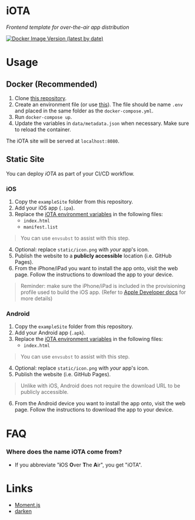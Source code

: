 # iOTA
*Frontend template for over-the-air app distribution*

[![Docker Image Version (latest by date)](https://img.shields.io/docker/v/andtechstudios/iota?logo=docker)](https://hub.docker.com/r/andtechstudios/iota)

# Usage
## Docker (Recommended)
1. Clone [this repository](https://github.com/andtechstudios/iota).
2. Create an environment file (or use [this](https://github.com/andtechstudios/iota/blob/master/.env.sample)). The file should be name `.env` and placed in the same folder as the `docker-compose.yml`.
3. Run `docker-compose up`.
4. Update the variables in `data/metadata.json` when necessary. Make sure to reload the container.

The iOTA site will be served at `localhost:8080`.

## Static Site
You can deploy *iOTA* as part of your CI/CD workflow.

### iOS
1. Copy the `exampleSite` folder from this repository.
2. Add your iOS app (`.ipa`).
3. Replace the [iOTA environment variables](https://github.com/andtechstudios/iota/wiki/Environment-Variable-Reference) in the following files:
    * `index.html`
    * `manifest.list`

> You can use `envsubst` to assist with this step.

4. Optional: replace `static/icon.png` with *your* app's icon.
5. Publish the website to a **publicly accessible** location (i.e. GitHub Pages).
6. From the iPhone/iPad you want to install the app onto, visit the web page. Follow the instructions to download the app to your device.

> Reminder: make sure the iPhone/iPad is included in the provisioning profile used to build the iOS app. (Refer to [Apple Developer docs](https://developer.apple.com/library/archive/documentation/ToolsLanguages/Conceptual/DevPortalGuide/DistributinganApp/DistributinganApp.html) for more details)

### Android
1. Copy the `exampleSite` folder from this repository.
2. Add your Android app (`.apk`).
3. Replace the [iOTA environment variables](https://github.com/andtechstudios/iota/wiki/Environment-Variable-Reference) in the following files:
    * `index.html`

> You can use `envsubst` to assist with this step.

4. Optional: replace `static/icon.png` with *your* app's icon.
5. Publish the website (i.e. GitHub Pages).

> Unlike with iOS, Android does not require the download URL to be publicly accessible.

6. From the Android device you want to install the app onto, visit the web page. Follow the instructions to download the app to your device.

# FAQ
### Where does the name iOTA come from?
* If you abbreviate "**i**OS **O**ver **T**he **A**ir", you get "iOTA".

# Links
* [Moment.js](https://momentjs.com/)
* [darken](https://github.com/ColinEspinas/darken)
